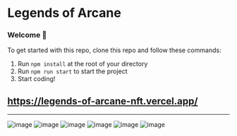 # Legends of Arcane  

### **Welcome 👋**
To get started with this repo, clone this repo and follow these commands:

1. Run `npm install` at the root of your directory
2. Run `npm run start` to start the project
3. Start coding!

## https://legends-of-arcane-nft.vercel.app/

---

![image](https://user-images.githubusercontent.com/53618733/146692007-1cc6c713-2d94-4767-a78d-db08a2c2a5a6.png)
![image](https://user-images.githubusercontent.com/53618733/146692018-d9f6654b-747c-4387-9056-cd1f83581352.png)
![image](https://user-images.githubusercontent.com/53618733/146692059-76bbd4b2-846f-4c72-96ec-7bea52ade1c9.png)
![image](https://user-images.githubusercontent.com/53618733/146691860-2fe6b07f-fe8f-4455-ae01-2092cb5f682a.png)
![image](https://user-images.githubusercontent.com/53618733/146691887-106877e4-88eb-4e80-bf2a-d5735f1dd376.png)
![image](https://user-images.githubusercontent.com/53618733/146758706-a0a7d597-b134-4b93-b2a4-f4521edc297c.png)

